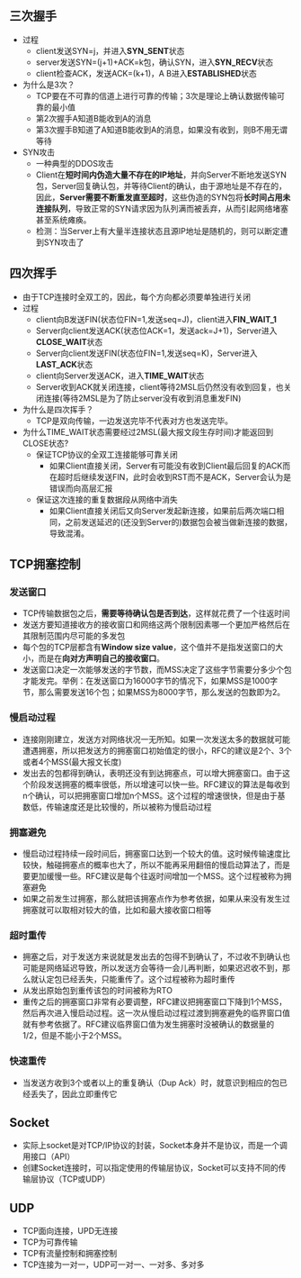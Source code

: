 ## 三次握手
- 过程
  - client发送SYN=j，并进入**SYN_SENT**状态
  - server发送SYN=(j\+1)\+ACK=k包，确认SYN，进入**SYN_RECV**状态
  - client检查ACK，发送ACK=(k\+1)，A B进入**ESTABLISHED**状态
- 为什么是3次？
  - TCP要在不可靠的信道上进行可靠的传输；3次是理论上确认数据传输可靠的最小值
  - 第2次握手A知道B能收到A的消息
  - 第3次握手B知道了A知道B能收到A的消息，如果没有收到，则B不用无谓等待
- SYN攻击
  - 一种典型的DDOS攻击
  - Client在**短时间内伪造大量不存在的IP地址**，并向Server不断地发送SYN包，Server回复确认包，并等待Client的确认，由于源地址是不存在的，因此，**Server需要不断重发直至超时**，这些伪造的SYN包将**长时间占用未连接队列**，导致正常的SYN请求因为队列满而被丢弃，从而引起网络堵塞甚至系统瘫痪。
  - 检测：当Server上有大量半连接状态且源IP地址是随机的，则可以断定遭到SYN攻击了
  
## 四次挥手
- 由于TCP连接时全双工的，因此，每个方向都必须要单独进行关闭
- 过程
  - client向B发送FIN(状态位FIN=1,发送seq=J)，client进入**FIN_WAIT_1**
  - Server向client发送ACK(状态位ACK=1，发送ack=J+1)，Server进入**CLOSE_WAIT**状态
  - Server向client发送FIN(状态位FIN=1,发送seq=K)，Server进入**LAST_ACK**状态
  - client向Server发送ACK，进入**TIME_WAIT**状态
  - Server收到ACK就关闭连接，client等待2MSL后仍然没有收到回复，也关闭连接(等待2MSL是为了防止server没有收到消息重发FIN)
- 为什么是四次挥手？
  - TCP是双向传输，一边发送完毕不代表对方也发送完毕。
- 为什么TIME_WAIT状态需要经过2MSL(最大报文段生存时间)才能返回到CLOSE状态?
  - 保证TCP协议的全双工连接能够可靠关闭
    - 如果Client直接关闭，Server有可能没有收到Client最后回复的ACK而在超时后继续发送FIN，此时会收到RST而不是ACK，Server会认为是错误而向高层汇报
  - 保证这次连接的重复数据段从网络中消失
    - 如果Client直接关闭后又向Server发起新连接，如果前后两次端口相同，之前发送延迟的(还没到Server的)数据包会被当做新连接的数据，导致混淆。
  
## TCP拥塞控制
### 发送窗口
- TCP传输数据包之后，**需要等待确认包是否到达**，这样就花费了一个往返时间
- 发送方要知道接收方的接收窗口和网络这两个限制因素哪一个更加严格然后在其限制范围内尽可能的多发包
- 每个包的TCP层都含有**Window size value**，这个值并不是指发送窗口的大小，而是在**向对方声明自己的接收窗口**。
- 发送窗口决定一次能够发送的字节数，而MSS决定了这些字节需要分多少个包才能发完。举例：在发送窗口为16000字节的情况下，如果MSS是1000字节，那么需要发送16个包；如果MSS为8000字节，那么发送的包数即为2。
### 慢启动过程
- 连接刚刚建立，发送方对网络状况一无所知。如果一次发送太多的数据就可能遭遇拥塞，所以把发送方的拥塞窗口初始值定的很小，RFC的建议是2个、3个或者4个MSS(最大报文长度)
- 发出去的包都得到确认，表明还没有到达拥塞点，可以增大拥塞窗口。由于这个阶段发送拥塞的概率很低，所以增速可以快一些。RFC建议的算法是每收到n个确认，可以把拥塞窗口增加n个MSS。这个过程的增速很快，但是由于基数低，传输速度还是比较慢的，所以被称为慢启动过程
### 拥塞避免
- 慢启动过程持续一段时间后，拥塞窗口达到一个较大的值。这时候传输速度比较快，触碰拥塞点的概率也大了，所以不能再采用翻倍的慢启动算法了，而是要更加缓慢一些。RFC建议是每个往返时间增加一个MSS。这个过程被称为拥塞避免
- 如果之前发生过拥塞，那么就把该拥塞点作为参考依据，如果从来没有发生过拥塞就可以取相对较大的值，比如和最大接收窗口相等
### 超时重传
- 拥塞之后，对于发送方来说就是发出去的包得不到确认了，不过收不到确认也可能是网络延迟导致，所以发送方会等待一会儿再判断，如果迟迟收不到，那么就认定包已经丢失，只能重传了。这个过程被称为超时重传
- 从发出原始包到重传该包的时间被称为RTO
- 重传之后的拥塞窗口非常有必要调整，RFC建议把拥塞窗口下降到1个MSS，然后再次进入慢启动过程。这一次从慢启动过程过渡到拥塞避免的临界窗口值就有参考依据了。RFC建议临界窗口值为发生拥塞时没被确认的数据量的1/2，但是不能小于2个MSS。
### 快速重传
- 当发送方收到3个或者以上的重复确认（Dup Ack）时，就意识到相应的包已经丢失了，因此立即重传它
  
## Socket
  - 实际上socket是对TCP/IP协议的封装，Socket本身并不是协议，而是一个调用接口（API）
  - 创建Socket连接时，可以指定使用的传输层协议，Socket可以支持不同的传输层协议（TCP或UDP）

## UDP
- TCP面向连接，UPD无连接
- TCP为可靠传输
- TCP有流量控制和拥塞控制
- TCP连接为一对一，UDP可一对一、一对多、多对多
